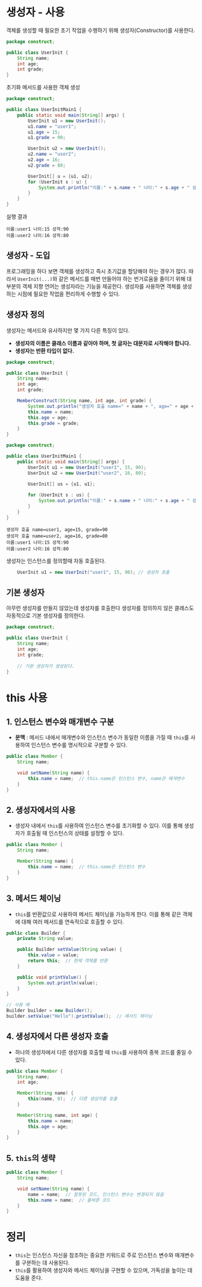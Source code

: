 # 생성자 - 사용

객체를 생성할 때 필요한 초기 작업을 수행하기 위해 생성자(Constructor)를 사용한다.
``` java
package construct;

public class UserInit {
    String name;
    int age;
    int grade;
}
```
초기화 메서드를 사용한 객체 생성
``` java
package construct;

public class UserInitMain1 {
    public static void main(String[] args) {
        UserInit u1 = new UserInit();
        u1.name = "user1";
        u1.age = 15;
        u1.grade = 90;

        UserInit u2 = new UserInit();
        u2.name = "user2";
        u2.age = 16;
        u2.grade = 80;

        UserInit[] u = {u1, u2};
        for (UserInit s : u) {
            System.out.println("이름:" + s.name + " 나이:" + s.age + " 성적:" + s.grade);
        }
    }
}
```

실행 결과
```
이름:user1 나이:15 성적:90
이름:user2 나이:16 성적:80
```

## 생성자 - 도입
프로그래밍을 하다 보면 객체를 생성하고 즉시 초기값을 할당해야 하는 경우가 많다. 따라서 `UserInit(...)`와 같은 메서드를 매번 만들어야 하는 번거로움을 줄이기 위해 대부분의 객체 지향 언어는 생성자라는 기능을 제공한다. 생성자를 사용하면 객체를 생성하는 시점에 필요한 작업을 편리하게 수행할 수 있다.

## 생성자 정의

생성자는 메서드와 유사하지만 몇 가지 다른 특징이 있다.

- **생성자의 이름은 클래스 이름과 같아야 하며, 첫 글자는 대문자로 시작해야 합니다.**
- **생성자는 반환 타입이 없다.**
``` java
package construct;

public class UserInit {
    String name;
    int age;
    int grade;

    MemberConstruct(String name, int age, int grade) {
        System.out.println("생성자 호출 name=" + name + ", age=" + age + ", grade=" + grade);
        this.name = name;
        this.age = age;
        this.grade = grade;
    }
}
```
```java
package construct;

public class UserInitMain1 {
    public static void main(String[] args) {
        UserInit u1 = new UserInit("user1", 15, 90);
        UserInit u2 = new UserInit("user2", 16, 80);

        UserInit[] us = {u1, u1};
        
        for (UserInit s : us) {
            System.out.println("이름:" + s.name + " 나이:" + s.age + " 성적:" + s.grade);
        }
    }
}

```
```
생성자 호출 name=user1, age=15, grade=90
생성자 호출 name=user2, age=16, grade=80
이름:user1 나이:15 성적:90
이름:user2 나이:16 성적:80
```

생성자는 인스턴스를 정의할때 자동 호출된다.
``` java
    UserInit u1 = new UserInit("user1", 15, 90); // 생성자 호출
```

## 기본 생성자
아무런 생성자를 만들지 않았는데 생성자를 호출한다 생성자를 정의하지 않은 클래스도 자동적으로 기본 생성자를 정의한다.

``` java
package construct;

public class UserInit {
    String name;
    int age;
    int grade;
    
    // 기본 생성자가 생성된다.
}
```

# this 사용 
## 1. 인스턴스 변수와 매개변수 구분

- **문맥** : 메서드 내에서 매개변수와 인스턴스 변수가 동일한 이름을 가질 때 `this`를 사용하여 인스턴스 변수를 명시적으로 구분할 수 있다.
``` java
public class Member {
    String name;

    void setName(String name) {
        this.name = name;  // this.name은 인스턴스 변수, name은 매개변수
    }
}
```
## 2. 생성자에서의 사용

- 생성자 내에서 `this`를 사용하여 인스턴스 변수를 초기화할 수 있다. 이를 통해 생성자가 호출될 때 인스턴스의 상태를 설정할 수 있다.
``` java
public class Member {
    String name;

    Member(String name) {
        this.name = name;  // this.name은 인스턴스 변수
    }
}

```
## 3. 메서드 체이닝

- `this`를 반환값으로 사용하여 메서드 체이닝을 가능하게 한다. 이를 통해 같은 객체에 대해 여러 메서드를 연속적으로 호출할 수 있다.
``` java
public class Builder {
    private String value;

    public Builder setValue(String value) {
        this.value = value;
        return this;  // 현재 객체를 반환
    }

    public void printValue() {
        System.out.println(value);
    }
}

// 사용 예
Builder builder = new Builder();
builder.setValue("Hello").printValue();  // 메서드 체이닝
```
## 4. 생성자에서 다른 생성자 호출

- 하나의 생성자에서 다른 생성자를 호출할 때 `this`를 사용하여 중복 코드를 줄일 수 있다.
``` java
public class Member {
    String name;
    int age;

    Member(String name) {
        this(name, 0);  // 다른 생성자를 호출
    }

    Member(String name, int age) {
        this.name = name;
        this.age = age;
    }
}
```

## 5. `this`의 생략
``` java
public class Member {
    String name;

    void setName(String name) {
        name = name;  // 잘못된 코드, 인스턴스 변수는 변경되지 않음
        this.name = name;  // 올바른 코드
    }
}
```
# 정리

- `this`는 인스턴스 자신을 참조하는 중요한 키워드로 주로 인스턴스 변수와 매개변수를 구분하는 데 사용된다.
- `this`를 활용하여 생성자와 메서드 체이닝을 구현할 수 있으며, 가독성을 높이는 데 도움을 준다.